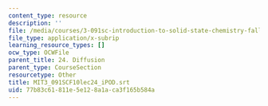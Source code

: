 ```yaml
---
content_type: resource
description: ''
file: /media/courses/3-091sc-introduction-to-solid-state-chemistry-fall-2010/77b83c61811e5e128a1aca3f165b584a_MIT3_091SCF10lec24_iPOD.vtt
file_type: application/x-subrip
learning_resource_types: []
ocw_type: OCWFile
parent_title: 24. Diffusion
parent_type: CourseSection
resourcetype: Other
title: MIT3_091SCF10lec24_iPOD.srt
uid: 77b83c61-811e-5e12-8a1a-ca3f165b584a
---
```

